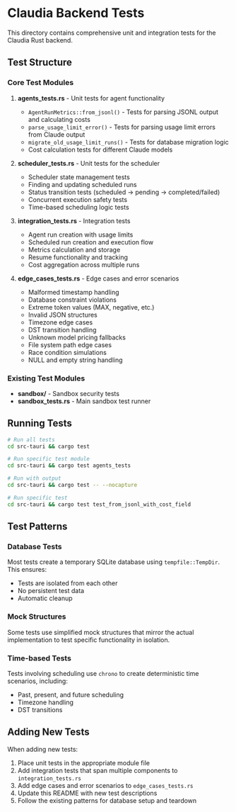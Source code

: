 # Claudia Backend Tests

This directory contains comprehensive unit and integration tests for the Claudia Rust backend.

## Test Structure

### Core Test Modules

1. **agents_tests.rs** - Unit tests for agent functionality
   - `AgentRunMetrics::from_jsonl()` - Tests for parsing JSONL output and calculating costs
   - `parse_usage_limit_error()` - Tests for parsing usage limit errors from Claude output
   - `migrate_old_usage_limit_runs()` - Tests for database migration logic
   - Cost calculation tests for different Claude models

2. **scheduler_tests.rs** - Unit tests for the scheduler
   - Scheduler state management tests
   - Finding and updating scheduled runs
   - Status transition tests (scheduled → pending → completed/failed)
   - Concurrent execution safety tests
   - Time-based scheduling logic tests

3. **integration_tests.rs** - Integration tests
   - Agent run creation with usage limits
   - Scheduled run creation and execution flow
   - Metrics calculation and storage
   - Resume functionality and tracking
   - Cost aggregation across multiple runs

4. **edge_cases_tests.rs** - Edge cases and error scenarios
   - Malformed timestamp handling
   - Database constraint violations
   - Extreme token values (MAX, negative, etc.)
   - Invalid JSON structures
   - Timezone edge cases
   - DST transition handling
   - Unknown model pricing fallbacks
   - File system path edge cases
   - Race condition simulations
   - NULL and empty string handling

### Existing Test Modules

- **sandbox/** - Sandbox security tests
- **sandbox_tests.rs** - Main sandbox test runner

## Running Tests

```bash
# Run all tests
cd src-tauri && cargo test

# Run specific test module
cd src-tauri && cargo test agents_tests

# Run with output
cd src-tauri && cargo test -- --nocapture

# Run specific test
cd src-tauri && cargo test test_from_jsonl_with_cost_field
```

## Test Patterns

### Database Tests
Most tests create a temporary SQLite database using `tempfile::TempDir`. This ensures:
- Tests are isolated from each other
- No persistent test data
- Automatic cleanup

### Mock Structures
Some tests use simplified mock structures that mirror the actual implementation to test specific functionality in isolation.

### Time-based Tests
Tests involving scheduling use `chrono` to create deterministic time scenarios, including:
- Past, present, and future scheduling
- Timezone handling
- DST transitions

## Adding New Tests

When adding new tests:
1. Place unit tests in the appropriate module file
2. Add integration tests that span multiple components to `integration_tests.rs`
3. Add edge cases and error scenarios to `edge_cases_tests.rs`
4. Update this README with new test descriptions
5. Follow the existing patterns for database setup and teardown